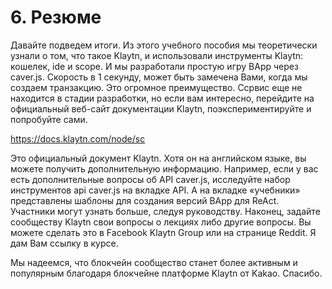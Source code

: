 # 6. Резюме

Давайте подведем итоги. Из этого учебного пособия мы теоретически узнали о том, что такое Klaytn, и использовали инструменты Klaytn: кошелек, ide и scope. И мы разработали простую игру BApp через caver.js. Скорость в 1 секунду, может быть замечена Вами, когда мы создаем транзакцию. Это огромное преимущество. Ссрвис  еще не находится в стадии разработки, но если вам интересно, перейдите на официальный веб-сайт документации Klaytn, поэкспериментируйте и попробуйте сами.

https://docs.klaytn.com/node/sc

Это официальный документ Klaytn. Хотя он на английском языке, вы можете получить дополнительную информацию. Например, если у вас есть дополнительные вопросы об API caver.js, исследуйте набор инструментов api caver.js на вкладке API. А на вкладке «учебники» представлены шаблоны для создания версий BApp для ReAct. Участники могут узнать больше, следуя руководству. Наконец, задайте сообществу Klaytn свои вопросы о лекциях либо другие вопросы. Вы можете сделать это в Facebook Klaytn Group или на странице Reddit. Я дам Вам ссылку в курсе.

Мы надеемся, что блокчейн сообщество станет более активным и популярным благодаря блокчейне платформе Klaytn от Kakao. Спасибо.
